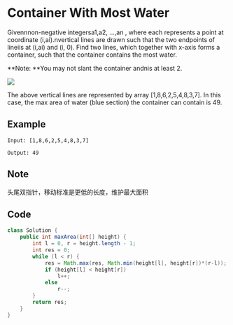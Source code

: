 # Container With Most Water

Givennnon-negative integersa1,a2, ...,an , where each represents a point at coordinate (i,ai).nvertical lines are drawn such that the two endpoints of lineiis at (i,ai) and (i, 0). Find two lines, which together with x-axis forms a container, such that the container contains the most water.

**Note: **You may not slant the container andnis at least 2.

![](https://s3-lc-upload.s3.amazonaws.com/uploads/2018/07/17/question\_11.jpg)

The above vertical lines are represented by array \[1,8,6,2,5,4,8,3,7]. In this case, the max area of water (blue section) the container can contain is 49.

## **Example**

```
Input: [1,8,6,2,5,4,8,3,7]

Output: 49
```

## Note

头尾双指针，移动标准是更低的长度，维护最大面积

## Code

```java
class Solution {
    public int maxArea(int[] height) {
        int l = 0, r = height.length - 1;
        int res = 0;
        while (l < r) {
            res = Math.max(res, Math.min(height[l], height[r])*(r-l));
            if (height[l] < height[r])
                l++;
            else
                r--;
        }
        return res;
    }
}
```
